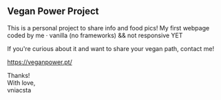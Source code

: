 ## Vegan Power Project

This is a personal project to share info and food pics!
My first webpage coded by me · vanilla (no frameworks) && not responsive YET  

If you're curious about it and want to share your vegan path, contact me!

https://veganpower.pt/

Thanks!  
With love,  
vniacsta

